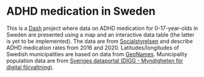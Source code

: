 # ADHD medication in Sweden
This is a [Dash](https://dash.plotly.com/) project where data on ADHD medication for 0-17-year-olds in Sweden are presented using a map and an interactive data table (the latter is yet to be implemented). The data are from [Socialstyrelsen](https://www.socialstyrelsen.se/) and describe ADHD medication rates from 2016 and 2020. Latitudes/longitudes of Swedish municipalities are based on data from [GeoNames](https://www.geonames.org/). Municipality population data are from [Sveriges dataportal (DIGG - Myndigheten för digital förvaltning)](https://www.dataportal.se/sv/datasets/653_26835/kommunkod-kommunnamn-folkmangd-20201231-skr-s-kommungrupp-lan-och-region).
